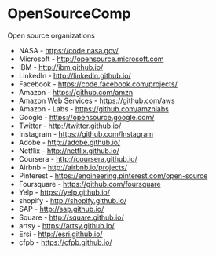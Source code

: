 # OpenSourceComp
Open source organizations

- NASA - https://code.nasa.gov/
- Microsoft - http://opensource.microsoft.com
- IBM - http://ibm.github.io/
- LinkedIn - http://linkedin.github.io/
- Facebook - https://code.facebook.com/projects/
- Amazon - https://github.com/amzn
- Amazon Web Services - https://github.com/aws
- Amazon - Labs - https://github.com/amznlabs
- Google - https://opensource.google.com/
- Twitter - http://twitter.github.io/
- Instagram - https://github.com/Instagram
- Adobe - http://adobe.github.io/
- Netflix - http://netflix.github.io/
- Coursera - http://coursera.github.io/
- Airbnb - http://airbnb.io/projects/
- Pinterest - https://engineering.pinterest.com/open-source
- Foursquare - https://github.com/foursquare
- Yelp - https://yelp.github.io/
- shopify - http://shopify.github.io/
- SAP - http://sap.github.io/
- Square - http://square.github.io/
- artsy - https://artsy.github.io/
- Ersi - http://esri.github.io/
- cfpb - https://cfpb.github.io/
